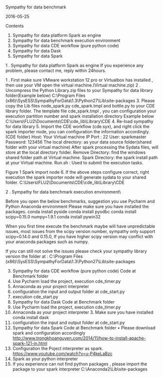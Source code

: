 



Sympathy for data benchmark


2016-05-25



Contents

1. Sympathy for data platform Spark as engine 
2. Sympathy for data benchmark execution environment 
3. Sympathy for data CDE workflow (pure python code) 
4. Sympathy for data Dask
5. Sympathy for data Spark

	

1 .  Sympathy for data platform Spark as engine 
If you experience any problem, please contact me, reply within 24hours.

1 . First make sure VMware workstation 12 pro or Virtualbox  has installed , then use your VM open the virtual machine.(Virtual machine.zip)
2 . Uncompress the Python Library.zip files to your Sympathy for data library folder(Example below)
C:\Program Files (x86)\SysESS\SympathyForData\1.3\Python27\Lib\site-packages 
3. Please copy the Lib files node_spark.py cde_spark.tmpl and bottle.py to your CDE library folder. The template file cde_spark.tmpl , you can configuration your execution partition number and spark installation directory
Example below
C:\Users\FLU2\Documents\CDE\cde_lib\Library\CDE
4. Re-load sympathy for data library 
5. Import the CDE workflow (cde.syx), and right click the spark importer node, you can configuration the information accordingly.(CDE folder)
Host: Your Virtual machine IP
Port : 22
User: sparkmaster
Password: 123456
The local directory:  as your data source folder(shared folder with your virtual machine)
After spark processing the Sydata files, will store at the local directory folder.
Remove Directory: find the windows shared folder path at Virtual machine.
Spark Directory: the spark install path at your Virtual machine.
Run.sh : Used to submit the execution tasks.

Figure 1 Spark import node
6. If the above steps configure correct, right execution the spark importer node will generate sydata to your shared folder.
C:\Users\FLU2\Documents\CDE\cde_lib\Library\CDE

2 . Sympathy for data benchmark execution environment\

Before you open the below benchmarks, suggestion you use Pycharm and Python Anaconda environment 
Please make sure you have installed the packages.
conda install pyside
conda install pyodbc
conda install scipy=0.15.0  numpy=1.9.1
conda install pywin32

When you first time execute the benchmark maybe will have unpredictable issues, most issues from the scipy version number, sympathy only support scipy=0.14.0 and 0.15.0, If you have higher scipy version may conflict with your anaconda packages such as numpy.

If you can still not solve the issues please check your sympathy library version the folder at :
C:\Program Files (x86)\SysESS\SympathyForData\1.3\Python27\Lib\site-packages
 



3. Sympathy for data CDE workflow (pure python code) 
	Code at Benchmark folder
1. Use Pycharm load the project, execution cde_timer.py
2. Annaconda as your project interpreter 
3. configuration the input and output folder at cde_start.py
4. execution cde_start.py
4. Sympathy for data Dask
Code at Benchmark folder
1. Use Pycharm load the project, execution cde_timer.py
2. Annaconda as your project interpreter 
	3. Make sure you have installed conda install dask
4. configuration the input and output folder at cde_start.py
5. Sympathy for data Spark
	Code at Benchmark folder
	•	Please download spark and configuration accordingly 
http://www.trongkhoanguyen.com/2014/11/how-to-install-apache-spark-121-in.html
2. Configuration the Poject interpreter as spark.
https://www.youtube.com/watch?v=u-P4keLaBzc 
3.  Spark as your python interpreter 
4.  If you experience can not find python packages , please import the package to your spark interpreter
C:\Anaconda2\Lib\site-packages



